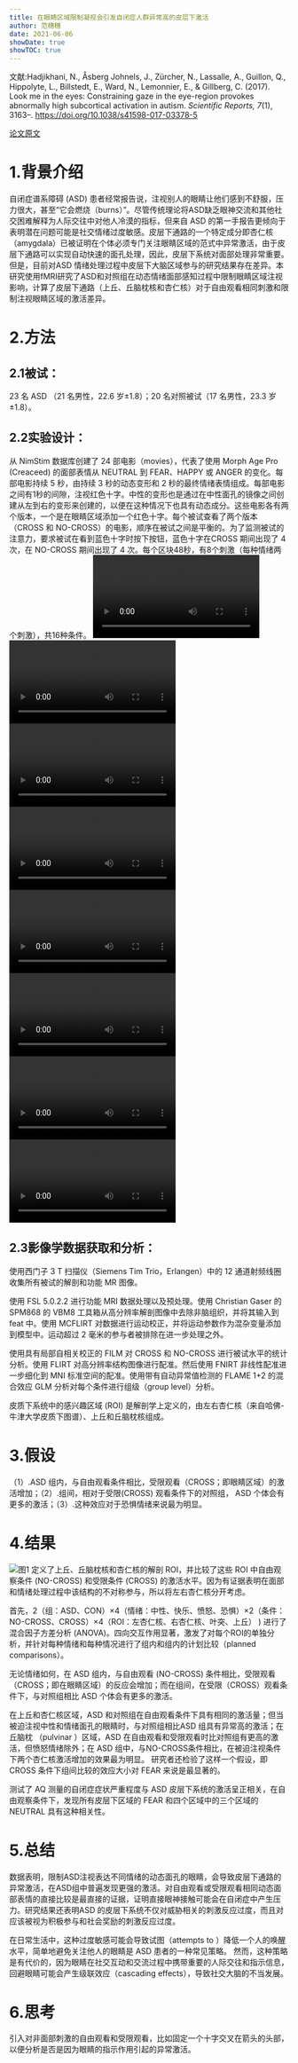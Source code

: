 ```yaml
---
title: 在眼睛区域限制凝视会引发自闭症人群异常高的皮层下激活
author: 范穗穗
date: 2021-06-06
showDate: true
showTOC: true
---
```

文献:Hadjikhani, N., Åsberg Johnels, J., Zürcher, N., Lassalle, A., Guillon, Q., Hippolyte, L., Billstedt, E., Ward, N., Lemonnier, E., & Gillberg, C. (2017). Look me in the eyes: Constraining gaze in the eye-region provokes abnormally high subcortical activation in autism. *Scientific Reports, 7*(1), 3163–. https://doi.org/10.1038/s41598-017-03378-5

[论文原文](../Source_Files/2021-06-06-FSS2.Pdf)
# 1.背景介绍
自闭症谱系障碍 (ASD) 患者经常报告说，注视别人的眼睛让他们感到不舒服，压力很大，甚至“它会燃烧（burns）”。尽管传统理论将ASD缺乏眼神交流和其他社交困难解释为人际交往中对他人冷漠的指标，但来自 ASD 的第一手报告更倾向于表明潜在问题可能是社交情绪过度敏感。皮层下通路的一个特定成分即杏仁核（amygdala）已被证明在个体必须专门关注眼睛区域的范式中异常激活，由于皮层下通路可以实现自动快速的面孔处理，因此，皮层下系统对面部处理非常重要。但是，目前对ASD 情绪处理过程中皮层下大脑区域参与的研究结果存在差异。本研究使用fMRI研究了ASD和对照组在动态情绪面部感知过程中限制眼睛区域注视影响，计算了皮层下通路（上丘、丘脑枕核和杏仁核）对于自由观看相同刺激和限制注视眼睛区域的激活差异。
# 2.方法
## 2.1被试：
23 名 ASD （21 名男性，22.6 岁±1.8）；20 名对照被试（17 名男性，23.3 岁±1.8）。
## 2.2实验设计：
从 NimStim 数据库创建了 24 部电影（movies），代表了使用 Morph Age Pro (Creaceed) 的面部表情从 NEUTRAL 到 FEAR、HAPPY 或 ANGER 的变化。每部电影持续 5 秒，由持续 3 秒的动态变形和 2 秒的最终情绪表情组成。每部电影之间有1秒的间隙，注视红色十字。中性的变形也是通过在中性面孔的镜像之间创建从左到右的变形来创建的，以便在这种情况下也具有动态成分。这些电影各有两个版本，一个是在眼睛区域添加一个红色十字。每个被试查看了两个版本（CROSS 和 NO-CROSS）的电影，顺序在被试之间是平衡的。为了监测被试的注意力，要求被试在看到蓝色十字时按下按钮，蓝色十字在CROSS 期间出现了 4 次，在 NO-CROSS 期间出现了 4 次。每个区块48秒，有8个刺激（每种情绪两个刺激），共16种条件。
![动图1](../Supporting_Information/2021-06-06-FSS2-Video1.MOV)
![动图2](../Supporting_Information/2021-06-06-FSS2-Video2.MOV)
![动图3](../Supporting_Information/2021-06-06-FSS2-Video3.MOV)
![动图4](../Supporting_Information/2021-06-06-FSS2-Video4.MOV)
![动图5](../Supporting_Information/2021-06-06-FSS2-Video5.MOV)
![动图6](../Supporting_Information/2021-06-06-FSS2-Video6.MOV)
![动图7](../Supporting_Information/2021-06-06-FSS2-Video7.MOV)
![动图8](../Supporting_Information/2021-06-06-FSS2-Video8.MOV)
## 2.3影像学数据获取和分析：
使用西门子 3 T 扫描仪（Siemens Tim Trio，Erlangen）中的 12 通道射频线圈收集所有被试的解剖和功能 MR 图像。

使用 FSL 5.0.2.2 进行功能 MRI 数据处理以及预处理。使用 Christian Gaser 的 SPM868 的 VBM8 工具箱从高分辨率解剖图像中去除非脑组织，并将其输入到 feat 中。使用 MCFLIRT 对数据进行运动校正，并将运动参数作为混杂变量添加到模型中。运动超过 2 毫米的参与者被排除在进一步处理之外。

使用具有局部自相关校正的 FILM 对 CROSS 和 NO-CROSS 进行被试水平的统计分析。使用 FLIRT 对高分辨率结构图像进行配准。然后使用 FNIRT 非线性配准进一步细化到 MNI 标准空间的配准。使用带有自动异常值检测的 FLAME 1+2 的混合效应 GLM 分析对每个条件进行组级（group level）分析。

皮质下系统中的感兴趣区域 (ROI) 是解剖学上定义的，由左右杏仁核（来自哈佛-牛津大学皮质下图谱）、上丘和丘脑枕核组成。
# 3.假设
（1）.ASD 组内，与自由观看条件相比，受限观看（CROSS；即眼睛区域）的激活增加；（2）.组间，相对于受限(CROSS) 观看条件下的对照组， ASD 个体会有更多的激活；（3）.这种效应对于恐惧情绪来说最为明显。
# 4.结果
![图1](../Supporting_Information/2021-06-06-FSS2-Fig1.png)
定义了上丘、丘脑枕核和杏仁核的解剖 ROI，并比较了这些 ROI 中自由观察条件 (NO-CROSS) 和受限条件 (CROSS) 的激活水平。因为有证据表明在面部和情绪处理过程中该结构的不对称参与，所以将左右杏仁核分开考虑。

首先，2（组：ASD、CON）×4（情绪：中性、快乐、愤怒、恐惧）×2（条件：NO-CROSS、CROSS）×4（ROI：左杏仁核、右杏仁核、叶突、上丘） ) 进行了混合因子方差分析 (ANOVA)。四向交互作用显著，激发了对每个ROI的单独分析，并针对每种情绪和每种情况进行了组内和组内的计划比较（planned comparisons）。

无论情绪如何，在 ASD 组内，与自由观看 (NO-CROSS) 条件相比，受限观看（CROSS；即在眼睛区域）的反应会增加；而在组间，在受限（CROSS）观看条件下，与对照组相比 ASD 个体会有更多的激活。

在上丘和杏仁核区域，ASD 和对照组在自由观看条件下具有相同的激活量；但当被迫注视中性和情绪面孔的眼睛时，与对照组相比ASD 组具有异常高的激活；在丘脑枕 （pulvinar ）区域，ASD 在自由观看和受限观看时比对照组有更高的激活，但愤怒情绪除外；在 ASD 组中，与NO-CROSS条件相比，在被迫注视条件下两个杏仁核激活增加的效果最为明显。
研究者还检验了这样一个假设，即CROSS 条件下组间比较的效应大小对 FEAR 来说是最显著的。

测试了 AQ 测量的自闭症症状严重程度与 ASD 皮层下系统的激活呈正相关，在自由观察条件下，发现所有皮层下区域的 FEAR 和四个区域中的三个区域的 NEUTRAL 具有这种相关性。
# 5.总结
数据表明，限制ASD注视表达不同情绪的动态面孔的眼睛，会导致皮层下通路的异常激活，在ASD组中普遍发现更强的激活。对自由观看或受限观看相同动态面部表情的直接比较是最直接的证据，证明直接眼神接触可能会在自闭症中产生压力。研究结果还表明ASD 的皮层下系统不仅对威胁相关的刺激反应过度，而且对应该被视为积极参与和社会奖励的刺激反应过度。

在日常生活中，这种过度敏感可能会导致试图（attempts to ）降低一个人的唤醒水平，简单地避免关注他人的眼睛是 ASD 患者的一种常见策略。 然而，这种策略是有代价的，因为眼睛在社交互动和交流过程中携带重要的人际交往和指示信息，回避眼睛可能会产生级联效应（cascading effects），导致社交大脑的不当发展。
# 6.思考
引入对非面部刺激的自由观看和受限观看，比如固定一个十字交叉在箭头的头部，以便分析是否是因为眼睛的指示作用引起的异常激活。

